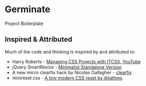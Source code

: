 # Germinate

Project Boilerplate

## Inspired & Attributed

Much of the code and thinking is inspired by and attributed to:

+ Harry Roberts - [Managing CSS Projects with ITCSS, YouTube](https://youtu.be/1OKZOV-iLj4?t=7m25s)
+ jQuery SmartResize - [Minimalist Standalone Version](https://github.com/louisremi/jquery-smartresize#minimalist-standalone-version)
+ A new micro clearfix hack by Nicolas Gallagher - [clearfix](http://nicolasgallagher.com/micro-clearfix-hack)
+ minireset.css - [A tiny modern CSS reset by @jgthms](http://jgthms.com)